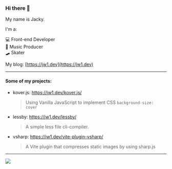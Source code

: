 ### Hi there 👋  

My name is Jacky.  

I'm a:  

💻 Front-end Developer  
🎵 Music Producer  
🛹 Skater  

My blog: [https://jw1.dev](https://jw1.dev)  

---

#### Some of my projects:
 
- kover.js: https://jw1.dev/kover.js/  
  > Using Vanilla JavaScript to implement CSS `background-size: cover`

- lessby: https://jw1.dev/lessby/  
  > A simple less file cli-compiler.

- vsharp: https://jw1.dev/vite-plugin-vsharp/  
  > A Vite plugin that compresses static images by using sharp.js
  
  
---

<img style="max-height: 400px;" src="https://wakatime.com/share/@ce55500b-c1b3-442e-9ea0-8c879a1b767a/4f0dd299-43f7-49f4-abb6-df5b9d38aff9.svg">
